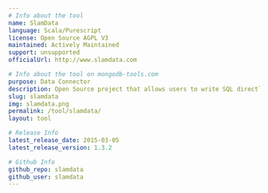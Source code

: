 ```yaml
---
# Info about the tool
name: SlamData
language: Scala/Purescript
license: Open Source AGPL V3
maintained: Actively Maintained
support: unsupported
officialUrl: http://www.slamdata.com

# Info about the tool on mongodb-tools.com
purpose: Data Connector
description: Open Source project that allows users to write SQL directly against MongoDB data.  
slug: slamdata
img: slamdata.png
permalink: /tool/slamdata/
layout: tool

# Release Info
latest_release_date: 2015-03-05
latest_release_version: 1.3.2

# Github Info
github_repo: slamdata
github_user: slamdata
---
```

